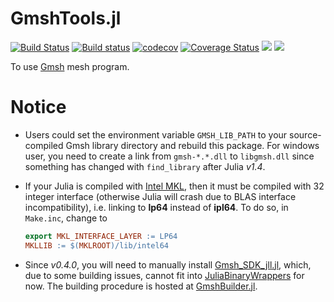 # GmshTools.jl

[![Build Status](https://travis-ci.com/shipengcheng1230/GmshTools.jl.svg?branch=master)](https://travis-ci.com/shipengcheng1230/GmshTools.jl)
[![Build status](https://ci.appveyor.com/api/projects/status/sk0gh2mhfurj2otv/branch/master?svg=true)](https://ci.appveyor.com/project/shipengcheng1230/gmshtools-jl/branch/master)
[![codecov](https://codecov.io/gh/shipengcheng1230/GmshTools.jl/branch/master/graph/badge.svg)](https://codecov.io/gh/shipengcheng1230/GmshTools.jl)
[![Coverage Status](https://coveralls.io/repos/github/shipengcheng1230/GmshTools.jl/badge.svg?branch=master)](https://coveralls.io/github/shipengcheng1230/GmshTools.jl?branch=master)
[![](https://img.shields.io/badge/docs-stable-blue.svg)](https://shipengcheng1230.github.io/GmshTools.jl/stable/)
[![](https://img.shields.io/badge/docs-dev-blue.svg)](https://shipengcheng1230.github.io/GmshTools.jl/dev/)

To use [Gmsh](http://gmsh.info/) mesh program.

# Notice

- Users could set the environment variable `GMSH_LIB_PATH` to your source-compiled Gmsh library
  directory and rebuild this package. For windows user, you need to create a link from `gmsh-*.*.dll` to `libgmsh.dll` since something has changed with `find_library` after Julia *v1.4*.

- If your Julia is compiled with [Intel MKL](https://github.com/JuliaComputing/MKL.jl), then it must be compiled with 32 integer interface (otherwise Julia will crash due to BLAS interface incompatibility), i.e. linking to **lp64** instead of **ipl64**. To do so, in `Make.inc`, change to
  ```makefile
  export MKL_INTERFACE_LAYER := LP64
  MKLLIB := $(MKLROOT)/lib/intel64
  ```

- Since *v0.4.0*, you will need to manually install [Gmsh_SDK_jll.jl](https://github.com/shipengcheng1230/Gmsh_SDK_jll.jl), which, due to some building issues, cannot fit into [JuliaBinaryWrappers](https://github.com/JuliaBinaryWrappers) for now. The building procedure is hosted at [GmshBuilder.jl](https://github.com/shipengcheng1230/GmshBuilder.jl).
